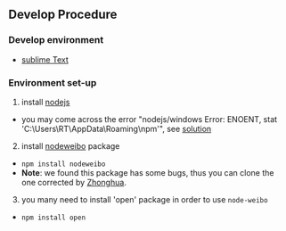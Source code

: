 ## Develop Procedure


### Develop environment
- [sublime Text](http://www.sublimetext.com/)

### Environment set-up
1. install [nodejs](http://nodejs.org/download/)
  - you may come across the error "nodejs/windows Error: ENOENT, stat 'C:\Users\RT\AppData\Roaming\npm'", see [solution](http://stackoverflow.com/questions/25093276/nodejs-windows-error-enoent-stat-c-users-rt-appdata-roaming-npm)

2. install [nodeweibo](https://www.npmjs.org/package/nodeweibo) package
  - `npm install nodeweibo`
  - **Note**: we found this package has some bugs, thus you can clone the one corrected by [Zhonghua](https://github.com/xizhonghua/node-weibo). 
3. you many need to install 'open' package in order to use `node-weibo`
  - `npm install open`


